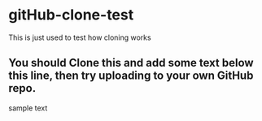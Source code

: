 # gitHub-clone-test
This is just used to test how cloning works

## You should Clone this and add some text below this line, then try uploading to your own GitHub repo.

sample text
